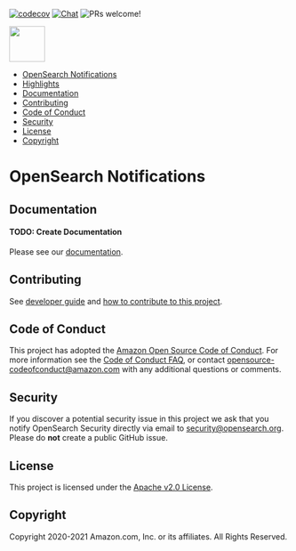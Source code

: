 [![codecov](https://codecov.io/gh/opensearch-project/notifications/branch/develop/graph/badge.svg?token=NYBFN3EFE4)](https://codecov.io/gh/opensearch-project/notifications)
[![Chat](https://img.shields.io/badge/chat-on%20forums-blue)](https://discuss.opendistrocommunity.dev)
![PRs welcome!](https://img.shields.io/badge/PRs-welcome!-success)

<img src="https://opensearch.org/assets/brand/SVG/Logo/opensearch_logo_default.svg" height="64px"/>

- [OpenSearch Notifications](#opensearch-notifications)
- [Highlights](#highlights)
- [Documentation](#documentation)
- [Contributing](#contributing)
- [Code of Conduct](#code-of-conduct)
- [Security](#security)
- [License](#license)
- [Copyright](#copyright)

# OpenSearch Notifications

## Documentation

#### TODO: Create Documentation
Please see our [documentation](https://opensearch.org/docs/latest/).

## Contributing


See [developer guide](DEVELOPER_GUIDE.md) and [how to contribute to this project](CONTRIBUTING.md).

## Code of Conduct

This project has adopted the [Amazon Open Source Code of Conduct](CODE_OF_CONDUCT.md). For more information see the [Code of Conduct FAQ](https://aws.github.io/code-of-conduct-faq), or contact [opensource-codeofconduct@amazon.com](mailto:opensource-codeofconduct@amazon.com) with any additional questions or comments.

## Security

If you discover a potential security issue in this project we ask that you notify OpenSearch Security directly via email to security@opensearch.org. Please do **not** create a public GitHub issue.

## License

This project is licensed under the [Apache v2.0 License](LICENSE.txt).

## Copyright

Copyright 2020-2021 Amazon.com, Inc. or its affiliates. All Rights Reserved.


